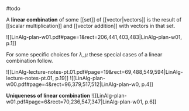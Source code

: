 #todo 

A **linear combination** of some [[set]] of [[vector|vectors]] is the result of [[scalar multiplication]] and [[vector addition]] with vectors in that set.

![[LinAlg-plan-w01.pdf#page=1&rect=206,441,403,483|LinAlg-plan-w01, p.1]]



For some specific choices for $\lambda, \mu$ these special cases of a linear combination follow.

![[LinAlg-lecture-notes-pt.01.pdf#page=19&rect=69,488,549,594|LinAlg-lecture-notes-pt.01, p.19]]
![[LinAlg-plan-w00.pdf#page=4&rect=96,379,517,512|LinAlg-plan-w0, p.4]]


**Uniqueness of linear combination**
![[LinAlg-plan-w01.pdf#page=6&rect=70,236,547,347|LinAlg-plan-w01, p.6]]

